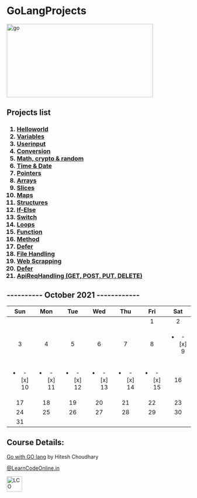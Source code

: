 # GoLangProjects

<a href="#"><img src="https://matob.web.id/news/wp-content/uploads/sites/4/2020/11/go.png" alt="go"  style="width:400px;height:200px;border:0;"/></a>

## Projects list
<h3>
<ol>
 <li><a href="https://github.com/iamkishansharma/GoLangProjects/tree/main/01hello">Helloworld</a></li>
 <li><a href="https://github.com/iamkishansharma/GoLangProjects/tree/main/02variables">Variables</a></li>
 <li><a href="https://github.com/iamkishansharma/GoLangProjects/tree/main/03userinput">Userinput</a></li>
 <li><a href="https://github.com/iamkishansharma/GoLangProjects/tree/main/04typecast">Conversion</a></li>
 <li><a href="https://github.com/iamkishansharma/GoLangProjects/tree/main/05math-crypto-random">Math, crypto & random</a></li>
 <li><a href="https://github.com/iamkishansharma/GoLangProjects/tree/main/06time">Time & Date</a></li>
 <li><a href="https://github.com/iamkishansharma/GoLangProjects/tree/main/07pointers">Pointers</a></li>
 <li><a href="https://github.com/iamkishansharma/GoLangProjects/tree/main/08arrays">Arrays</a></li> <li>
 <a href="https://github.com/iamkishansharma/GoLangProjects/tree/main/09slices">Slices</a></li>
 <li><a href="https://github.com/iamkishansharma/GoLangProjects/tree/main/10maps">Maps</a></li>
 <li><a href="https://github.com/iamkishansharma/GoLangProjects/tree/main/11structures">Structures</a></li>
 <li><a href="https://github.com/iamkishansharma/GoLangProjects/tree/main/12ifelse">If-Else</a></li>
 <li><a href="https://github.com/iamkishansharma/GoLangProjects/tree/main/13switch">Switch</a></li>
 <li><a href="https://github.com/iamkishansharma/GoLangProjects/tree/main/14loops">Loops</a></li>
 <li><a href="https://github.com/iamkishansharma/GoLangProjects/tree/main/15functions">Function</a></li>
 <li><a href="https://github.com/iamkishansharma/GoLangProjects/tree/main/16methods">Method</a></li>
 <li><a href="https://github.com/iamkishansharma/GoLangProjects/tree/main/17defers">Defer</a></li>
 <li><a href="https://github.com/iamkishansharma/GoLangProjects/tree/main/18files">File Handling</a></li>
 
 <li><a href="https://github.com/iamkishansharma/GoLangProjects/tree/main/19webrequest">Web Scrapping</a></li>
 <li><a href="https://github.com/iamkishansharma/GoLangProjects/tree/main/20urls">Defer</a></li>
 <li><a href="https://github.com/iamkishansharma/GoLangProjects/tree/main/21ApiReqHandling">ApiReqHandling (GET, POST, PUT, DELETE)</a></li>
</ol>
</h3>

## ---------- October 2021 ------------
|Sun|Mon|Tue|Wed|Thu|Fri|Sat|
|:-:|:-:|:-:|:-:|:-:|:-:|:-:|
||||||1|2|
|3|4|5|6|7|8|<ul><li>- [x] 9</li></ul>|
|<ul><li>- [x] 10</li></ul>|<ul><li>- [x] 11</li></ul>|<ul><li>- [x] 12</li></ul>|<ul><li>- [x] 13</li></ul>|<ul><li>- [x] 14</li></ul>|<ul><li>- [x] 15</li></ul>|16|
|17|18|19|20|21|22|23|
|24|25|26|27|28|29|30|
|31|


## Course Details:
<a href="https://courses.learncodeonline.in/learn/Go-with-Golang" _blank>Go with GO lang</a> by Hitesh Choudhary</p>
<p><a href="https://web.learncodeonline.in/" _blank>@LearnCodeOnline.in</a></p>
<a href="#"><img src="https://cdn.shopify.com/s/files/1/0260/1143/5093/files/Logo-lco_180x.png" alt="LCO"  style="width:42px;height:42px;border:0;"/></a>
